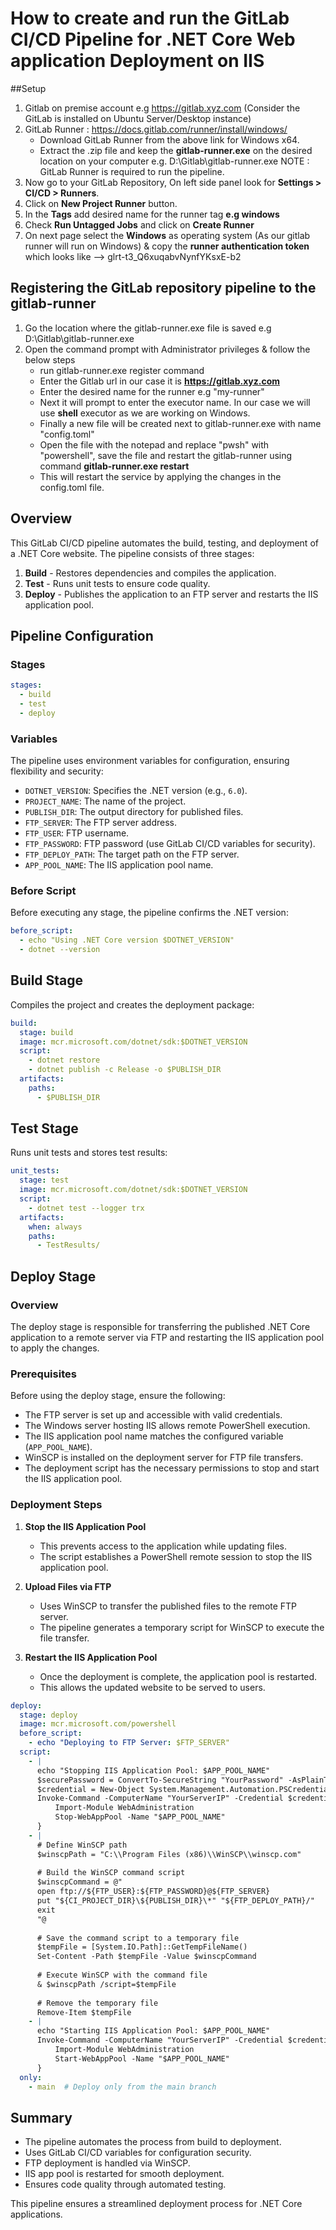 # How to create and run the GitLab CI/CD Pipeline for .NET Core Web application Deployment on IIS

##Setup
1. Gitlab on premise account e.g https://gitlab.xyz.com (Consider the GitLab is installed on Ubuntu Server/Desktop instance)
2. GitLab Runner : https://docs.gitlab.com/runner/install/windows/
   - Download GitLab Runner from the above link for Windows x64.
   - Extract the .zip file and keep the **gitlab-runner.exe** on the desired location on your computer e.g. D:\Gitlab\gitlab-runner.exe
   NOTE : GitLab Runner is required to run the pipeline.
3. Now go to your GitLab Repository, On left side panel look for **Settings > CI/CD > Runners**.
4. Click on **New Project Runner** button.
5. In the **Tags** add desired name for the runner tag **e.g windows**
6. Check **Run Untagged Jobs** and click on **Create Runner**
7. On next page select the **Windows** as operating system (As our gitlab runner will run on Windows) & copy the **runner authentication token** which looks like --> glrt-t3_Q6xuqabvNynfYKsxE-b2 

## Registering the GitLab repository pipeline to the gitlab-runner
1. Go the location where the gitlab-runner.exe file is saved e.g D:\Gitlab\gitlab-runner.exe
2. Open the command prompt with Administrator privileges & follow the below steps
   - run gitlab-runner.exe register command
   - Enter the Gitlab url in our case it is **https://gitlab.xyz.com**
   - Enter the desired name for the runner e.g "my-runner"
   - Next it will prompt to enter the executor name. In our case we will use **shell** executor as we are working on Windows.
   - Finally a new file will be created next to gitlab-runner.exe with name "config.toml"
   - Open the file with the notepad and replace "pwsh" with "powershell", save the file and restart the gitlab-runner using command **gitlab-runner.exe restart**
   - This will restart the service by applying the changes in the config.toml file.
 
## Overview
This GitLab CI/CD pipeline automates the build, testing, and deployment of a .NET Core website. The pipeline consists of three stages:
1. **Build** - Restores dependencies and compiles the application.
2. **Test** - Runs unit tests to ensure code quality.
3. **Deploy** - Publishes the application to an FTP server and restarts the IIS application pool.

## Pipeline Configuration

### Stages
```yaml
stages:
  - build
  - test
  - deploy
```

### Variables
The pipeline uses environment variables for configuration, ensuring flexibility and security:
- `DOTNET_VERSION`: Specifies the .NET version (e.g., `6.0`).
- `PROJECT_NAME`: The name of the project.
- `PUBLISH_DIR`: The output directory for published files.
- `FTP_SERVER`: The FTP server address.
- `FTP_USER`: FTP username.
- `FTP_PASSWORD`: FTP password (use GitLab CI/CD variables for security).
- `FTP_DEPLOY_PATH`: The target path on the FTP server.
- `APP_POOL_NAME`: The IIS application pool name.

### Before Script
Before executing any stage, the pipeline confirms the .NET version:
```yaml
before_script:
  - echo "Using .NET Core version $DOTNET_VERSION"
  - dotnet --version
```

## Build Stage
Compiles the project and creates the deployment package:
```yaml
build:
  stage: build
  image: mcr.microsoft.com/dotnet/sdk:$DOTNET_VERSION
  script:
    - dotnet restore
    - dotnet publish -c Release -o $PUBLISH_DIR
  artifacts:
    paths:
      - $PUBLISH_DIR
```

## Test Stage
Runs unit tests and stores test results:
```yaml
unit_tests:
  stage: test
  image: mcr.microsoft.com/dotnet/sdk:$DOTNET_VERSION
  script:
    - dotnet test --logger trx
  artifacts:
    when: always
    paths:
      - TestResults/
```

## Deploy Stage

### Overview
The deploy stage is responsible for transferring the published .NET Core application to a remote server via FTP and restarting the IIS application pool to apply the changes.

### Prerequisites
Before using the deploy stage, ensure the following:
- The FTP server is set up and accessible with valid credentials.
- The Windows server hosting IIS allows remote PowerShell execution.
- The IIS application pool name matches the configured variable (`APP_POOL_NAME`).
- WinSCP is installed on the deployment server for FTP file transfers.
- The deployment script has the necessary permissions to stop and start the IIS application pool.

### Deployment Steps
1. **Stop the IIS Application Pool**
   - This prevents access to the application while updating files.
   - The script establishes a PowerShell remote session to stop the IIS application pool.
   
2. **Upload Files via FTP**
   - Uses WinSCP to transfer the published files to the remote FTP server.
   - The pipeline generates a temporary script for WinSCP to execute the file transfer.
   
3. **Restart the IIS Application Pool**
   - Once the deployment is complete, the application pool is restarted.
   - This allows the updated website to be served to users.

```yaml
deploy:
  stage: deploy
  image: mcr.microsoft.com/powershell
  before_script:
    - echo "Deploying to FTP Server: $FTP_SERVER"
  script:
    - |
      echo "Stopping IIS Application Pool: $APP_POOL_NAME"
      $securePassword = ConvertTo-SecureString "YourPassword" -AsPlainText -Force
      $credential = New-Object System.Management.Automation.PSCredential ("Administrator", $securePassword)
      Invoke-Command -ComputerName "YourServerIP" -Credential $credential -ScriptBlock {
          Import-Module WebAdministration
          Stop-WebAppPool -Name "$APP_POOL_NAME"
      }
    - |
      # Define WinSCP path
      $winscpPath = "C:\\Program Files (x86)\\WinSCP\\winscp.com"
      
      # Build the WinSCP command script
      $winscpCommand = @"
      open ftp://${FTP_USER}:${FTP_PASSWORD}@${FTP_SERVER}
      put "${CI_PROJECT_DIR}\${PUBLISH_DIR}\*" "${FTP_DEPLOY_PATH}/"
      exit
      "@
      
      # Save the command script to a temporary file
      $tempFile = [System.IO.Path]::GetTempFileName()
      Set-Content -Path $tempFile -Value $winscpCommand
      
      # Execute WinSCP with the command file
      & $winscpPath /script=$tempFile
      
      # Remove the temporary file
      Remove-Item $tempFile
    - |
      echo "Starting IIS Application Pool: $APP_POOL_NAME"
      Invoke-Command -ComputerName "YourServerIP" -Credential $credential -ScriptBlock {
          Import-Module WebAdministration
          Start-WebAppPool -Name "$APP_POOL_NAME"
      }
  only:
    - main  # Deploy only from the main branch
```

## Summary
- The pipeline automates the process from build to deployment.
- Uses GitLab CI/CD variables for configuration security.
- FTP deployment is handled via WinSCP.
- IIS app pool is restarted for smooth deployment.
- Ensures code quality through automated testing.

This pipeline ensures a streamlined deployment process for .NET Core applications.

